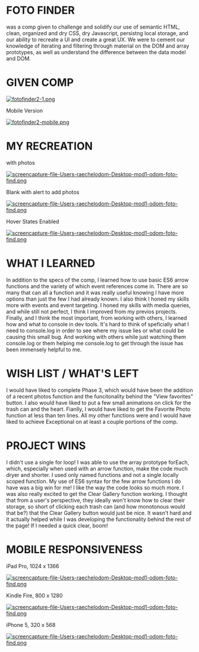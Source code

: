# FOTO FINDER
was a comp given to challenge and solidify our use of semantic HTML, clean, organized and dry CSS, dry Javascript, persistng local storage, and our ability to recreate a UI and create a great UX. We were to cement our knowledge of iterating and filtering through material on the DOM and array prototypes, as well as understand the difference between the data model and DOM.

# GIVEN COMP
[![fotofinder2-1.png](https://i.postimg.cc/mD1FMpys/fotofinder2-1.png)](https://postimg.cc/r0cm2JHn)

Mobile Version

[![fotofinder2-mobile.png](https://i.postimg.cc/P5fpK5QK/fotofinder2-mobile.png)](https://postimg.cc/WhK11jKJ)

# MY RECREATION
with photos

[![screencapture-file-Users-raechelodom-Desktop-mod1-odom-foto-find.png](https://i.postimg.cc/05VBjC0c/screencapture-file-Users-raechelodom-Desktop-mod1-odom-foto-find.png)](https://postimg.cc/qgCLZyY3)

Blank with alert to add photos

[![screencapture-file-Users-raechelodom-Desktop-mod1-odom-foto-find.png](https://i.postimg.cc/4N5NmqFj/screencapture-file-Users-raechelodom-Desktop-mod1-odom-foto-find.png)](https://postimg.cc/6y8NPjKh)

Hover States Enabled

[![screencapture-file-Users-raechelodom-Desktop-mod1-odom-foto-find.png](https://i.postimg.cc/25BDFK2k/screencapture-file-Users-raechelodom-Desktop-mod1-odom-foto-find.png)](https://postimg.cc/KKFwmQ6w)

# WHAT I LEARNED
In addition to the specs of the comp, I learned how to use basic ES6 arrow functions and the variety of which event references come in. There are so many that can all a function and it was really useful knowing I have more options than just the few I had already known. I also think I honed my skills more with events and event targeting. I honed my skills with media queries, and while still not perfect, I think I improved from my previos projects. Finally, and I think the most important, from working with others, I learned how and what to console in dev tools. It's hard to think of speficially what I need to console.log in order to see where my issue lies or what could be causing this small bug. And working with others while just watching them console.log or them helping me console.log to get through the issue has been immensely helpful to me.

# WISH LIST / WHAT'S LEFT
I would have liked to complete Phase 3, which would have been the addition of a recent photos function and the funcitonality behind the "View favorites" button. I also would have liked to put a few small animations on click for the trash can and the heart. Fianlly, I would have liked to get the Favorite Photo function at less than ten lines. All my other functions were and I would have liked to achieve Exceptional on at least a couple portions of the comp.

# PROJECT WINS
I didn't use a single for loop! I was able to use the array prototype forEach, which, especially when used with an arrow function, make the code much dryer and shorter. I used only named functions and not a single locally scoped function. My use of ES6 syntax for the few arrow functions I do have was a big win for me! I like the way the code looks so much more. I was also really excited to get the Clear Gallery function working. I thought that from a user's perspective, they ideally won't know how to clear their storage, so short of clicking each trash can (and how monotonous would that be?) that the Clear Gallery button would just be nice. It wasn't hard and it actually helped while I was developing the functionality behind the rest of the page! If I needed a quick clear, boom!

# MOBILE RESPONSIVENESS

iPad Pro, 1024 x 1366

[![screencapture-file-Users-raechelodom-Desktop-mod1-odom-foto-find.png](https://i.postimg.cc/fbsKB3vV/screencapture-file-Users-raechelodom-Desktop-mod1-odom-foto-find.png)](https://postimg.cc/NKNm0jSt)

Kindle Fire, 800 x 1280

[![screencapture-file-Users-raechelodom-Desktop-mod1-odom-foto-find.png](https://i.postimg.cc/7PRnjtV8/screencapture-file-Users-raechelodom-Desktop-mod1-odom-foto-find.png)](https://postimg.cc/z3nhgj60)

iPhone 5, 320 x 568

[![screencapture-file-Users-raechelodom-Desktop-mod1-odom-foto-find.png](https://i.postimg.cc/c6qYCj9v/screencapture-file-Users-raechelodom-Desktop-mod1-odom-foto-find.png)](https://postimg.cc/n9kMwdtx)
